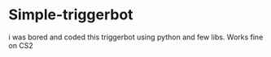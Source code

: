# Simple-triggerbot
i was bored and coded this triggerbot using python and few libs. Works fine on CS2
